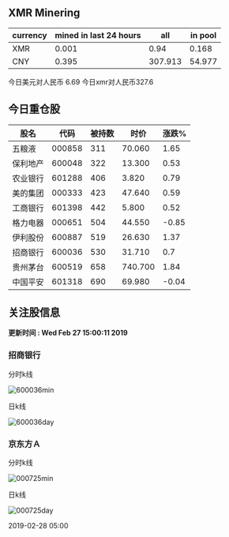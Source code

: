 ## XMR Minering

|currency|mined in last 24 hours|all|in pool|
|---|---|---|---|
|XMR|0.001|0.94|0.168|
|CNY|0.395|307.913|54.977|

今日美元对人民币 6.69	今日xmr对人民币327.6


## 今日重仓股 

|股名|代码|被持数|时价|涨跌%|
|---|---|---|---|---|
|五粮液|000858|311|70.060|1.65|
|保利地产|600048|322|13.300|0.53|
|农业银行|601288|406|3.820|0.79|
|美的集团|000333|423|47.640|0.59|
|工商银行|601398|442|5.800|0.52|
|格力电器|000651|504|44.550|-0.85|
|伊利股份|600887|519|26.630|1.37|
|招商银行|600036|530|31.710|0.7|
|贵州茅台|600519|658|740.700|1.84|
|中国平安|601318|690|69.980|-0.04|

## 关注股信息
**更新时间 : Wed Feb 27 15:00:11 2019**
### 招商银行 
分时k线

![600036min](http://image.sinajs.cn/newchart/min/n/sh600036.gif)

日k线

![600036day](http://image.sinajs.cn/newchart/daily/n/sh600036.gif)

### 京东方Ａ 
分时k线

![000725min](http://image.sinajs.cn/newchart/min/n/sz000725.gif)

日k线

![000725day](http://image.sinajs.cn/newchart/daily/n/sz000725.gif)

2019-02-28 05:00